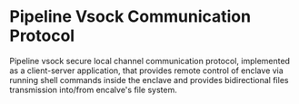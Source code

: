 # Pipeline Vsock Communication Protocol

Pipeline vsock secure local channel communication protocol, implemented as a client-server application,
that provides remote control of enclave via running shell commands inside the enclave
and provides bidirectional files transmission into/from encalve's file system.
